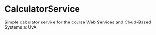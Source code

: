 # CalculatorService
Simple calculator service for the course Web Services and Cloud-Based Systems at UvA
